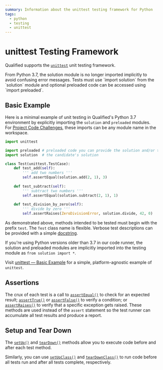 ```yaml
---
summary: Information about the unittest testing framework for Python
tags:
  - python
  - testing
  - unittest
---
```


# unittest Testing Framework

Qualified supports the [`unittest`](https://docs.python.org/3/library/unittest.html) unit testing framework.

<div class="note-box">
From Python 3.7, the solution module is no longer imported implicitly to avoid confusing error messages.
Tests must use `import solution` from the `solution` module and optional preloaded code can be accessed using `import preloaded`.
</div>


## Basic Example

Here is a minimal example of unit testing in Qualified's Python 3.7 environment by explicitly importing the `solution` and `preloaded` modules. For [Project Code Challenges](/for-teams/challenges/multi-file-code), these imports can be any module name in the workspace.

```python
import unittest

import preloaded # preloaded code you can provide the solution and/or test module (omit if preloaded is empty)
import solution  # the candidate's solution

class Test(unittest.TestCase):
    def test_add(self):
        ''' add two numbers '''
        self.assertEqual(solution.add(2, 1), 3)
        
    def test_subtract(self):
        ''' subtract two numbers '''
        self.assertEqual(solution.subtract(2, 1), 1)
        
    def test_division_by_zero(self):
        ''' divide by zero '''
        self.assertRaises(ZeroDivisionError, solution.divide, 42, 0)
```

As demonstrated above, methods intended to be tested must begin with the prefix `test`. The `Test` class name is flexible. Verbose test descriptions can be provided with a simple [docstring](https://www.python.org/dev/peps/pep-0257/).

If you're using Python versions older than 3.7 in our code runner, the solution and preloaded modules are implicitly imported into the testing module as `from solution import *`.

Visit [unittest — Basic Example](https://docs.python.org/3/library/unittest.html#basic-example) for a simple, platform-agnostic example of `unittest`.

## Assertions

The crux of each test is a call to [`assertEqual()`](https://docs.python.org/3/library/unittest.html#unittest.TestCase.assertEqual) to check for an expected result; [`assertTrue()`](https://docs.python.org/3/library/unittest.html#unittest.TestCase.assertTrue) or [`assertFalse()`](https://docs.python.org/3/library/unittest.html#unittest.TestCase.assertFalse) to verify a condition; or [`assertRaises()`](https://docs.python.org/3/library/unittest.html#unittest.TestCase.assertRaises) to verify that a specific exception gets raised. These methods are used instead of the `assert` statement so the test runner can accumulate all test results and produce a report.

## Setup and Tear Down

The [`setUp()`](https://docs.python.org/3/library/unittest.html#unittest.TestCase.setUp) and [`tearDown()`](https://docs.python.org/3/library/unittest.html#unittest.TestCase.tearDown) methods allow you to execute code before and after each test method.

Similarly, you can use [`setUpClass()`](https://docs.python.org/3/library/unittest.html#unittest.TestCase.setUpClass) and [`tearDownClass()`](https://docs.python.org/3/library/unittest.html#unittest.TestCase.tearDownClass) to run code before all tests run and after all tests complete, respectively.

